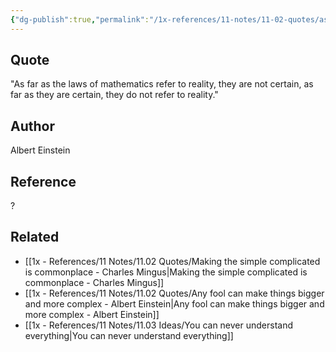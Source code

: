 ```yaml
---
{"dg-publish":true,"permalink":"/1x-references/11-notes/11-02-quotes/as-far-as-the-laws-of-mathematics-refer-to-reality-they-are-not-certain-as-far-as-they-are-certain-they-do-not-refer-to-reality-albert-einstein/","title":"As far as the laws of mathematics refer to reality, they are not certain, as far as they are certain, they do not refer to reality - Albert Einstein","dgShowBacklinks":false}
---
```



## Quote
"As far as the laws of mathematics refer to reality, they are not certain, as far as they are certain, they do not refer to reality."


## Author
Albert Einstein

## Reference
?

## Related
- [[1x - References/11 Notes/11.02 Quotes/Making the simple complicated is commonplace - Charles Mingus\|Making the simple complicated is commonplace - Charles Mingus]]
- [[1x - References/11 Notes/11.02 Quotes/Any fool can make things bigger and more complex - Albert Einstein\|Any fool can make things bigger and more complex - Albert Einstein]]
- [[1x - References/11 Notes/11.03 Ideas/You can never understand everything\|You can never understand everything]]